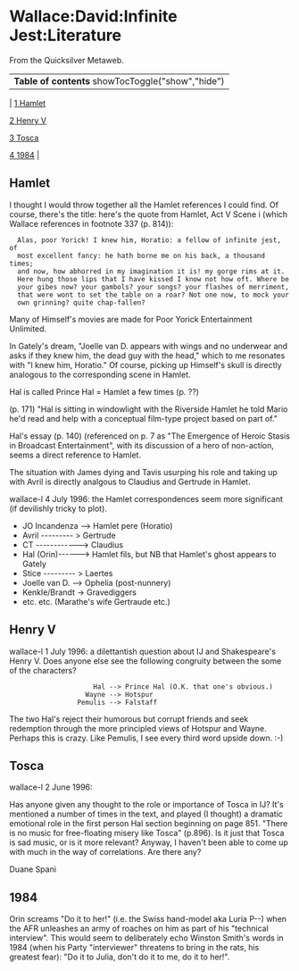 
# Wallace:David:Infinite Jest:Literature

From the Quicksilver Metaweb.



|  |
| --- |
| **Table of contents** showTocToggle("show","hide") |
| 
[1 Hamlet](/)


[2 Henry V](/)


[3 Tosca](/)


[4 1984](/)
 |


## Hamlet



I thought I would throw together all the Hamlet references I could find.
Of course, there's the title: here's the quote from Hamlet, Act V Scene i
(which Wallace references in footnote 337 (p. 814)):


```
  Alas, poor Yorick! I knew him, Horatio: a fellow of infinite jest, of
  most excellent fancy: he hath borne me on his back, a thousand times;
  and now, how abhorred in my imagination it is! my gorge rims at it.
  Here hung those lips that I have kissed I know not how oft. Where be
  your gibes now? your gambols? your songs? your flashes of merriment,
  that were wont to set the table on a roar? Not one now, to mock your
  own grinning? quite chap-fallen?

```

Many of Himself's movies are made for Poor Yorick Entertainment 
Unlimited.

In Gately's dream, "Joelle van D. appears with wings and no underwear
and asks if they knew him, the dead guy with the head," which to me
resonates with "I knew him, Horatio." Of course, picking up Himself's
skull is directly analogous to the corresponding scene in Hamlet.

Hal is called Prince Hal = Hamlet a few times (p. ??)

(p. 171) "Hal is sitting in windowlight with the Riverside Hamlet he
told Mario he'd read and help with a conceptual film-type project
based on part of."

Hal's essay (p. 140) (referenced on p. 7 as "The Emergence of Heroic
Stasis in Broadcast Entertainment", with its discussion of a hero of
non-action, seems a direct reference to Hamlet.

The situation with James dying and Tavis usurping his role and taking
up with Avril is directly analgous to Claudius and Gertrude in Hamlet.

wallace-l 4 July 1996: the Hamlet correspondences seem more significant
(if devilishly tricky to plot).

* JO Incandenza --> Hamlet pere (Horatio)
* Avril --------- > Gertrude
* CT ------------> Claudius
* Hal (Orin)------> Hamlet fils, but NB that Hamlet's ghost appears to Gately
* Stice --------- > Laertes
* Joelle van D. --> Ophelia (post-nunnery)
* Kenkle/Brandt -> Gravediggers
* etc. etc. (Marathe's wife Gertraude etc.)


## Henry V



wallace-l 1 July 1996: a dilettantish question about IJ and Shakespeare's Henry V. Does anyone else see the following congruity between the some of the characters?


```
                     Hal --> Prince Hal (O.K. that one's obvious.)
                   Wayne --> Hotspur
                 Pemulis --> Falstaff

```

The two Hal's reject their humorous but corrupt friends and seek redemption through the more principled views of Hotspur and Wayne. Perhaps this is crazy. Like Pemulis, I see every third word upside down. :-)

## Tosca



wallace-l 2 June 1996:

Has anyone given any thought to the role or importance of Tosca in IJ? It's
mentioned a number of times in the text, and played (I thought) a dramatic
emotional role in the first person Hal section beginning on page 851. "There
is no music for free-floating misery like Tosca" (p.896). Is it just that
Tosca is sad music, or is it more relevant? Anyway, I haven't been able to
come up with much in the way of correlations. Are there any?

Duane Spani

## 1984


Orin screams "Do it to her!" (i.e. the Swiss hand-model aka Luria P--) when the AFR unleashes an army of roaches on him as part of his "technical interview". This would seem to deliberately echo Winston Smith's words in 1984 (when his Party "interviewer" threatens to bring in the rats, his greatest fear): "Do it to Julia, don't do it to me, do it to her!".
